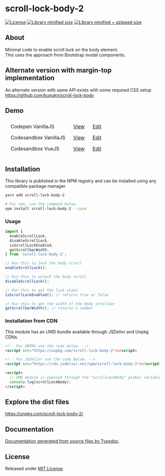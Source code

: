 # scroll-lock-body-2

[![License](https://badgen.net/github/license/kunukn/scroll-lock-body-2)](./LICENSE)
[![Library minified size](https://badgen.net/bundlephobia/min/scroll-lock-body-2)](https://bundlephobia.com/result?p=scroll-lock-body-2)
[![Library minified + gzipped size](https://badgen.net/bundlephobia/minzip/scroll-lock-body-2)](https://bundlephobia.com/result?p=scroll-lock-body-2)

## About

Minimal code to enable scroll lock on the body element.<br>
This uses the approach from Bootstrap modal components.

## Alternate version with margin-top implementation

An alternate version with same API exists with some required CSS setup<br>
https://github.com/kunukn/scroll-lock-body

## Demo

<table style="border-spacing: 10px;border-collapse: separate;border: 0;">

<tr><td>Codepen VanillaJS</td>
<td><a href="https://codepen.io/kunukn/full/mdWymRj" target="_blank" rel="noopener noreferrer">View</a></td>
<td> <a href="https://codepen.io/kunukn/pen/mdWymRj" target="_blank" rel="noopener noreferrer">Edit</a></td>
</tr>

<tr>
<td>Codesandbox VanillaJS</td>
<td><a href="https://vd53k.csb.app/" target="_blank" rel="noopener noreferrer">View</a></td><td> <a href="https://codesandbox.io/s/scroll-lock-body-2-demo-vd53k" target="_blank" rel="noopener noreferrer">Edit</a>
</td>
</tr>

<tr><td>Codesandbox VueJS</td>
<td><a href="https://pr4ph.csb.app" target="_blank" rel="noopener noreferrer">View</a></td>
<td><a href="https://codesandbox.io/s/vue-scroll-lock-body-2-demo-pr4ph" target="_blank" rel="noopener noreferrer">Edit</a></td>
</tr>
</table>

## Installation

This library is published in the NPM registry and can be installed using any compatible package manager.

```sh
yarn add scroll-lock-body-2

# For npm, use the command below.
npm install scroll-lock-body-2 --save
```

### Usage

```js
import {
  enableScrollLock,
  disableScrollLock,
  isScrollLockEnabled,
  getScrollbarWidth,
} from 'scroll-lock-body-2';

// Run this to lock the body scroll
enableScrollLock();

// Run this to unlock the body scroll
disableScrollLock();

// Run this to get the lock state
isScrollLockEnabled(); // returns true or false

// Run this to get the width of the body scrollbar
getScrollbarWidth(); // returns a number
```

### Installation from CDN

This module has an UMD bundle available through JSDelivr and Unpkg CDNs.

```html
<!-- For UNPKG use the code below. -->
<script src="https://unpkg.com/scroll-lock-body-2"></script>

<!-- For JSDelivr use the code below. -->
<script src="https://cdn.jsdelivr.net/npm/scroll-lock-body-2"></script>

<script>
  // UMD module is exposed through the "scrollLockBody" global variable.
  console.log(scrollLockBody);
</script>
```

## Explore the dist files

https://unpkg.com/scroll-lock-body-2/

## Documentation

[Documentation generated from source files by Typedoc](./docs/README.md).

## License

Released under [MIT License](./LICENSE).
